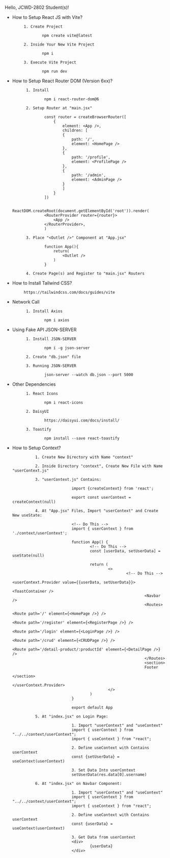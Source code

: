 Hello, JCWD-2802 Student(s)!

 - How to Setup React JS with Vite?

            1. Create Project

                    npm create vite@latest
            
            2. Inside Your New Vite Project

                    npm i 
            
            3. Execute Vite Project

                    npm run dev

- How to Setup React Router DOM (Version 6xx)?

            1. Install 

                    npm i react-router-dom@6

            2. Setup Router at "main.jsx"

                    const router = createBrowserRouter([
                        {
                            element: <App />,
                            children: [
                            {
                                path: '/', 
                                element: <HomePage />
                            },
                            {
                                path: '/profile', 
                                element: <ProfilePage />
                            }, 
                            {
                                path: '/admin', 
                                element: <AdminPage />
                            }
                            ]
                        }
                    ])

                    ReactDOM.createRoot(document.getElementById('root')).render(
                    <RouterProvider router={router}>
                        <App />
                    </RouterProvider>,
                    )

            3. Place "<Outlet />" Component at "App.jsx"

                    function App(){
                        return(
                            <Outlet />
                        )
                    }

            4. Create Page(s) and Register to "main.jsx" Routers

- How to Install Tailwind CSS?
  
           https://tailwindcss.com/docs/guides/vite

- Network Call 

            1. Install Axios

                    npm i axios

- Using Fake API JSON-SERVER

            1. Install JSON-SERVER

                    npm i -g json-server

            2. Create "db.json" file

            3. Running JSON-SERVER

                    json-server --watch db.json --port 5000

- Other Dependencies

            1. React Icons

                    npm i react-icons

            2. DaisyUI

                    https://daisyui.com/docs/install/ 

            3. Toastify

                    npm install --save react-toastify

- How to Setup Context?

                1. Create New Directory with Name "context"

                2. Inside Directory "context", Create New File with Name "userContext.js"

                3. "userContext.js" Contains:

                                import {createContext} from 'react';

                                export const userContext = createContext(null)

                4. At "App.jsx" Files, Import "userContext" and Create New useState:

                                <!-- Do This -->
                                import { userContext } from './context/userContext';

                                function App() {
                                        <!-- Do This -->
                                        const [userData, setUserData] = useState(null)

                                        return (
                                                <>
                                                        <!-- Do This -->
                                                        <userContext.Provider value={{userData, setUserData}}>
                                                                <ToastContainer />
                                                                <Navbar />
                                                                <Routes>
                                                                        <Route path='/' element={<HomePage />} />
                                                                        <Route path='/register' element={<RegisterPage />} />
                                                                        <Route path='/login' element={<LoginPage />} />
                                                                        <Route path='/crud' element={<CRUDPage />} />
                                                                        <Route path='/detail-product/:productId' element={<DetailPage />} />
                                                                </Routes>
                                                                <section>
                                                                Footer
                                                                </section>
                                                        </userContext.Provider>
                                                </>
                                        )
                                }

                                export default App

                5. At "index.jsx" on Login Page:

                                1. Import "userContext" and "useContext"
                                import { userContext } from "../../context/userContext";
                                import { useContext } from "react";

                                2. Define useContext with Contains userContext
                                const {setUserData} = useContext(userContext)

                                3. Set Data Into userContext
                                setUserData(res.data[0].username)

                6. At "index.jsx" on Navbar Component:

                                1. Import "userContext" and "useContext"
                                import { userContext } from "../../context/userContext";
                                import { useContext } from "react";

                                2. Define useContext with Contains userContext
                                const {userData} = useContext(userContext)

                                3. Get Data from userContext
                                <div>
                                        {userData}
                                </div>